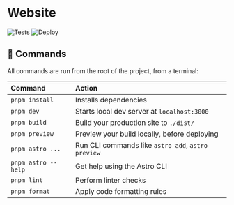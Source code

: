 # Website

![Tests](https://github.com/lubeso/lubeso.github.io/actions/workflows/tests.yml/badge.svg)
![Deploy](https://github.com/lubeso/lubeso.github.io/actions/workflows/deploy.yml/badge.svg)

## 🧞 Commands

All commands are run from the root of the project, from a terminal:

| Command             | Action                                             |
| :------------------ | :------------------------------------------------- |
| `pnpm install`      | Installs dependencies                              |
| `pnpm dev`          | Starts local dev server at `localhost:3000`        |
| `pnpm build`        | Build your production site to `./dist/`            |
| `pnpm preview`      | Preview your build locally, before deploying       |
| `pnpm astro ...`    | Run CLI commands like `astro add`, `astro preview` |
| `pnpm astro --help` | Get help using the Astro CLI                       |
| `pnpm lint`         | Perform linter checks                              |
| `pnpm format`       | Apply code formatting rules                        |
